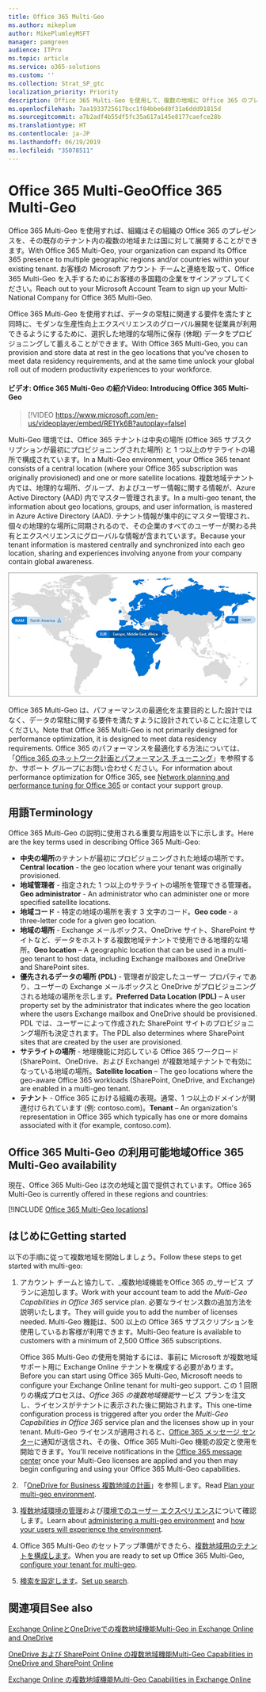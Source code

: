 ```yaml
---
title: Office 365 Multi-Geo
ms.author: mikeplum
author: MikePlumleyMSFT
manager: pamgreen
audience: ITPro
ms.topic: article
ms.service: o365-solutions
ms.custom: ''
ms.collection: Strat_SP_gtc
localization_priority: Priority
description: Office 365 Multi-Geo を使用して、複数の地域に Office 365 のプレゼンスを展開します。
ms.openlocfilehash: 7aa1933725617bcc1f84bbe6d0f31a6ddd91815d
ms.sourcegitcommit: a7b2adf4b55df5fc35a617a145e8177caefce28b
ms.translationtype: HT
ms.contentlocale: ja-JP
ms.lasthandoff: 06/19/2019
ms.locfileid: "35078511"
---
```

# <a name="office-365-multi-geo"></a><span data-ttu-id="156c8-103">Office 365 Multi-Geo</span><span class="sxs-lookup"><span data-stu-id="156c8-103">Office 365 Multi-Geo</span></span>

<span data-ttu-id="156c8-104">Office 365 Multi-Geo を使用すれば、組織はその組織の Office 365 のプレゼンスを、その既存のテナント内の複数の地域または国に対して展開することができます。</span><span class="sxs-lookup"><span data-stu-id="156c8-104">With Office 365 Multi-Geo, your organization can expand its Office 365 presence to multiple geographic regions and/or countries within your existing tenant.</span></span> <span data-ttu-id="156c8-105">お客様の Microsoft アカウント チームと連絡を取って、Office 365 Multi-Geo を入手するためにお客様の多国籍の企業をサインアップしてください。</span><span class="sxs-lookup"><span data-stu-id="156c8-105">Reach out to your Microsoft Account Team to sign up your Multi-National Company for Office 365 Multi-Geo.</span></span>
  
<span data-ttu-id="156c8-106">Office 365 Multi-Geo を使用すれば、データの常駐に関連する要件を満たすと同時に、モダンな生産性向上エクスペリエンスのグローバル展開を従業員が利用できるようにするために、選択した地理的な場所に保存 (休眠) データをプロビジョニングして蓄えることができます。</span><span class="sxs-lookup"><span data-stu-id="156c8-106">With Office 365 Multi-Geo, you can provision and store data at rest in the geo locations that you've chosen to meet data residency requirements, and at the same time unlock your global roll out of modern productivity experiences to your workforce.</span></span>

#### <a name="video-introducing-office-365-multi-geo"></a><span data-ttu-id="156c8-107">ビデオ: Office 365 Multi-Geo の紹介</span><span class="sxs-lookup"><span data-stu-id="156c8-107">Video: Introducing Office 365 Multi-Geo</span></span>

> [!VIDEO https://www.microsoft.com/en-us/videoplayer/embed/RE1Yk6B?autoplay=false]

<span data-ttu-id="156c8-108">Multi-Geo 環境では、Office 365 テナントは中央の場所 (Office 365 サブスクリプションが最初にプロビジョニングされた場所) と 1 つ以上のサテライトの場所で構成されています。</span><span class="sxs-lookup"><span data-stu-id="156c8-108">In a Multi-Geo environment, your Office 365 tenant consists of a central location (where your Office 365 subscription was originally provisioned) and one or more satellite locations.</span></span> <span data-ttu-id="156c8-109">複数地域テナント内では、地理的な場所、グループ、およびユーザー情報に関する情報が、Azure Active Directory (AAD) 内でマスター管理されます。</span><span class="sxs-lookup"><span data-stu-id="156c8-109">In a multi-geo tenant, the information about geo locations, groups, and user information, is mastered in Azure Active Directory (AAD).</span></span> <span data-ttu-id="156c8-110">テナント情報が集中的にマスター管理され、個々の地理的な場所に同期されるので、その企業のすべてのユーザーが関わる共有とエクスペリエンスにグローバルな情報が含まれています。</span><span class="sxs-lookup"><span data-stu-id="156c8-110">Because your tenant information is mastered centrally and synchronized into each geo location, sharing and experiences involving anyone from your company contain global awareness.</span></span>

![SharePoint 管理センター メニューの複数地域マップのスクリーンショット](media/multi-geo-world-map.png)

<span data-ttu-id="156c8-112">Office 365 Multi-Geo は、パフォーマンスの最適化を主要目的とした設計ではなく、データの常駐に関する要件を満たすように設計されていることに注意してください。</span><span class="sxs-lookup"><span data-stu-id="156c8-112">Note that Office 365 Multi-Geo is not primarily designed for performance optimization, it is designed to meet data residency requirements.</span></span> <span data-ttu-id="156c8-113">Office 365 のパフォーマンスを最適化する方法については、「[Office 365 のネットワーク計画とパフォーマンス チューニング](https://support.office.com/article/e5f1228c-da3c-4654-bf16-d163daee8848)」を参照するか、サポート グループにお問い合わせください。</span><span class="sxs-lookup"><span data-stu-id="156c8-113">For information about performance optimization for Office 365, see [Network planning and performance tuning for Office 365](https://support.office.com/article/e5f1228c-da3c-4654-bf16-d163daee8848) or contact your support group.</span></span>

## <a name="terminology"></a><span data-ttu-id="156c8-114">用語</span><span class="sxs-lookup"><span data-stu-id="156c8-114">Terminology</span></span>

<span data-ttu-id="156c8-115">Office 365 Multi-Geo の説明に使用される重要な用語を以下に示します。</span><span class="sxs-lookup"><span data-stu-id="156c8-115">Here are the key terms used in describing Office 365 Multi-Geo:</span></span>

- <span data-ttu-id="156c8-116">**中央の場所**のテナントが最初にプロビジョニングされた地域の場所です。</span><span class="sxs-lookup"><span data-stu-id="156c8-116">**Central location** - the geo location where your tenant was originally provisioned.</span></span>
- <span data-ttu-id="156c8-117">**地域管理者** - 指定された 1 つ以上のサテライトの場所を管理できる管理者。</span><span class="sxs-lookup"><span data-stu-id="156c8-117">**Geo administrator** - An administrator who can administer one or more specified satellite locations.</span></span>
- <span data-ttu-id="156c8-118">**地域コード** - 特定の地域の場所を表す 3 文字のコード。</span><span class="sxs-lookup"><span data-stu-id="156c8-118">**Geo code** - a three-letter code for a given geo location.</span></span>
- <span data-ttu-id="156c8-119">**地域の場所** - Exchange メールボックス、OneDrive サイト、SharePoint サイトなど、データをホストする複数地域テナントで使用できる地理的な場所。</span><span class="sxs-lookup"><span data-stu-id="156c8-119">**Geo location** – A geographic location that can be used in a multi-geo tenant to host data, including Exchange mailboxes and OneDrive and SharePoint sites.</span></span>
- <span data-ttu-id="156c8-120">**優先されるデータの場所 (PDL)** - 管理者が設定したユーザー プロパティであり、ユーザーの Exchange メールボックスと OneDrive がプロビジョニングされる地域の場所を示します。</span><span class="sxs-lookup"><span data-stu-id="156c8-120">**Preferred Data Location (PDL)** – A user property set by the administrator that indicates where the geo location where the users Exchange mailbox and OneDrive should be provisioned.</span></span> <span data-ttu-id="156c8-121">PDL では、ユーザーによって作成された SharePoint サイトのプロビジョニング場所も決定されます。</span><span class="sxs-lookup"><span data-stu-id="156c8-121">The PDL also determines where SharePoint sites that are created by the user are provisioned.</span></span>
- <span data-ttu-id="156c8-122">**サテライトの場所** - 地理機能に対応している Office 365 ワークロード (SharePoint、OneDrive、および Exchange) が複数地域テナントで有効になっている地域の場所。</span><span class="sxs-lookup"><span data-stu-id="156c8-122">**Satellite location** – The geo locations where the geo-aware Office 365 workloads (SharePoint, OneDrive, and Exchange) are enabled in a multi-geo tenant.</span></span>
- <span data-ttu-id="156c8-123">**テナント** - Office 365 における組織の表現。通常、1 つ以上のドメインが関連付けられています (例: contoso.com)。</span><span class="sxs-lookup"><span data-stu-id="156c8-123">**Tenant** – An organization's representation in Office 365 which typically has one or more domains associated with it (for example, contoso.com).</span></span>

## <a name="office-365-multi-geo-availability"></a><span data-ttu-id="156c8-124">Office 365 Multi-Geo の利用可能地域</span><span class="sxs-lookup"><span data-stu-id="156c8-124">Office 365 Multi-Geo availability</span></span>

<span data-ttu-id="156c8-125">現在、Office 365 Multi-Geo は次の地域と国で提供されています。</span><span class="sxs-lookup"><span data-stu-id="156c8-125">Office 365 Multi-Geo is currently offered in these regions and countries:</span></span>

[!INCLUDE [Office 365 Multi-Geo locations](includes/office-365-multi-geo-locations.md)]

## <a name="getting-started"></a><span data-ttu-id="156c8-126">はじめに</span><span class="sxs-lookup"><span data-stu-id="156c8-126">Getting started</span></span>

<span data-ttu-id="156c8-127">以下の手順に従って複数地域を開始しましょう。</span><span class="sxs-lookup"><span data-stu-id="156c8-127">Follow these steps to get started with multi-geo:</span></span>

1. <span data-ttu-id="156c8-128">アカウント チームと協力して、_複数地域機能をOffice 365 の_サービス プランに追加します。</span><span class="sxs-lookup"><span data-stu-id="156c8-128">Work with your account team to add the _Multi-Geo Capabilities in Office 365_ service plan.</span></span> <span data-ttu-id="156c8-129">必要なライセンス数の追加方法を説明いたします。</span><span class="sxs-lookup"><span data-stu-id="156c8-129">They will guide you to add the number of licenses needed.</span></span> <span data-ttu-id="156c8-130">Multi-Geo 機能は、500 以上の Office 365 サブスクリプションを使用しているお客様が利用できます。</span><span class="sxs-lookup"><span data-stu-id="156c8-130">Multi-Geo feature is available to customers with a minimum of 2,500 Office 365 subscriptions.</span></span>

   <span data-ttu-id="156c8-131">Office 365 Multi-Geo の使用を開始するには、事前に Microsoft が複数地域サポート用に Exchange Online テナントを構成する必要があります。</span><span class="sxs-lookup"><span data-stu-id="156c8-131">Before you can start using Office 365 Multi-Geo, Microsoft needs to configure your Exchange Online tenant for multi-geo support.</span></span> <span data-ttu-id="156c8-132">この 1 回限りの構成プロセスは、*Office 365 の複数地域機能*サービス プランを注文し、ライセンスがテナントに表示された後に開始されます。</span><span class="sxs-lookup"><span data-stu-id="156c8-132">This one-time configuration process is triggered after you order the *Multi-Geo Capabilities in Office 365* service plan and the licenses show up in your tenant.</span></span> <span data-ttu-id="156c8-133">Multi-Geo ライセンスが適用されると、[Office 365 メッセージ センター](https://support.office.com/article/38FB3333-BFCC-4340-A37B-DEDA509C2093)に通知が送信され、その後、Office 365 Multi-Geo 機能の設定と使用を開始できます。</span><span class="sxs-lookup"><span data-stu-id="156c8-133">You'll receive notifications in the [Office 365 message center](https://support.office.com/article/38FB3333-BFCC-4340-A37B-DEDA509C2093) once your Multi-Geo licenses are applied and you then may begin configuring and using your Office 365 Multi-Geo capabilities.</span></span>

2. <span data-ttu-id="156c8-134">「[OneDrive for Business 複数地域の計画](plan-for-multi-geo.md)」を参照します。</span><span class="sxs-lookup"><span data-stu-id="156c8-134">Read [Plan your multi-geo environment](plan-for-multi-geo.md).</span></span>

3. <span data-ttu-id="156c8-135">[複数地域環境の管理](administering-a-multi-geo-environment.md)および[環境でのユーザー エクスペリエンス](multi-geo-user-experience.md)について確認します。</span><span class="sxs-lookup"><span data-stu-id="156c8-135">Learn about [administering a multi-geo environment](administering-a-multi-geo-environment.md) and [how your users will experience the environment](multi-geo-user-experience.md).</span></span>

4. <span data-ttu-id="156c8-136">Office 365 Multi-Geo のセットアップ準備ができたら、[複数地域用のテナントを構成します](multi-geo-tenant-configuration.md)。</span><span class="sxs-lookup"><span data-stu-id="156c8-136">When you are ready to set up Office 365 Multi-Geo, [configure your tenant for multi-geo](multi-geo-tenant-configuration.md).</span></span>

5. <span data-ttu-id="156c8-137">[検索を設定します](configure-search-for-multi-geo.md)。</span><span class="sxs-lookup"><span data-stu-id="156c8-137">[Set up search](configure-search-for-multi-geo.md).</span></span>

## <a name="see-also"></a><span data-ttu-id="156c8-138">関連項目</span><span class="sxs-lookup"><span data-stu-id="156c8-138">See also</span></span>

[<span data-ttu-id="156c8-139">Exchange OnlineとOneDriveでの複数地域機能</span><span class="sxs-lookup"><span data-stu-id="156c8-139">Multi-Geo in Exchange Online and OneDrive</span></span>](https://Aka.ms/GoMultiGeo)

[<span data-ttu-id="156c8-140">OneDrive および SharePoint Online の複数地域機能</span><span class="sxs-lookup"><span data-stu-id="156c8-140">Multi-Geo Capabilities in OneDrive and SharePoint Online</span></span>](https://docs.microsoft.com/office365/enterprise/multi-geo-capabilities-in-onedrive-and-sharepoint-online-in-office-365)

[<span data-ttu-id="156c8-141">Exchange Online の複数地域機能</span><span class="sxs-lookup"><span data-stu-id="156c8-141">Multi-Geo Capabilities in Exchange Online</span></span>](https://docs.microsoft.com/office365/enterprise/multi-geo-capabilities-in-exchange-online)
